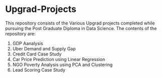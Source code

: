 # Upgrad-Projects
This repository consists of the Various Upgrad projects completed while pursuing the Post Graduate Diploma in Data Science. The contents of the repository are:
1. GDP Aanalysis
2. Uber Demand and Supply Gap
3. Credit Card Case Study
4. Car Price Prediction using Linear Regression
5. NGO Poverty Analysis using PCA and Clustering
6. Lead Scoring Case Study
